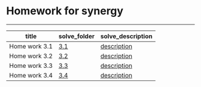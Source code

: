 # Homework for synergy

---

| title         | solve_folder                  | solve_description                           |
|---------------|-------------------------------|---------------------------------------------|
| Home work 3.1 | [3.1](homeworks/3.1/solve.md) | [description](homeworks/3.1/description.md) |
| Home work 3.2 | [3.2](homeworks/3.2/solve.md) | [description](homeworks/3.2/description.md) |
| Home work 3.3 | [3.3](homeworks/3.3/solve.md) | [description](homeworks/3.3/description.md) | 
| Home work 3.4 | [3.4](homeworks/3.4/solve.md) | [description](homeworks/3.4/description.md) |